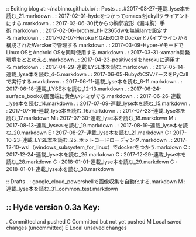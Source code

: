 :: Editing blog at:~/nabinno.github.io/
:: Posts
. : .#2017-08-27-連載_lyse本を読む_21.markdown
. : 2017-02-01-hydeをつかってemacsをjekyllクライアントにする.markdown
. : 2017-02-06-30代からの胸郭変形（漏斗胸）手術.markdown
. : 2017-02-06-brother_hl-l2365dwを無線lanで設定する.markdown
. : 2017-02-07-HerokuとGAEのCIをDockerとパイプラインから構成されたWerckerで管理する.markdown
. : 2017-03-09-Hyper-VモードでLinux OSとAndroid OSを同時使用する.markdown
. : 2017-03-31-xamarin開発環境をととのえる.markdown
. : 2017-04-23-positivesslをherokuに適用する.markdown
. : 2017-04-29-連載 LYSE本を読む.markdown
. : 2017-05-14-連載_lyse本を読む_4-5.markdown
. : 2017-06-05-RubyのCSVパースをPyCallで実行する.markdown
. : 2017-06-11-連載_lyse本を読む_6-11.markdown
. : 2017-06-18-連載_LYSE本を読む_12-13.markdown
. : 2017-06-24-surface_bookの画面端に黄色いシミがでる.markdown
. : 2017-06-26-連載_lyse本を読む_14.markdown
. : 2017-07-09-連載_lyse本を読む_15.markdown
. : 2017-07-16-連載_lyse本を読む_16.markdown
. : 2017-07-23-連載_lyse本を読む_17.markdown
M : 2017-07-30-連載_lyse本を読む_18.markdown
M : 2017-08-13-連載_lyse本を読む_19.markdown
. : 2017-08-19-連載_lyse本を読む_20.markdown
E : 2017-08-27-連載_lyse本を読む_21.markdown
C : 2017-10-23-連載_LYSE本を読む_25_ホットコードローディング.markdown
. : 2017-12-10-wsl（windows_subsystem_for_linux）でdockerをつかう.markdown
C : 2017-12-24-連載_lyse本を読む_26.markdown
C : 2017-12-29-連載_lyse本を読む_28.markdown
C : 2018-01-01-連載_lyse本を読む_29.markdown
C : 2018-01-01-連載_lyse本を読む_30.markdown

:: Drafts
. : google_cloud_powershellで画像収集を自動化する.markdown
M : 連載_lyse本を読む_31_common_test.markdown


:: Hyde version 0.3a
Key:
-----
 . Committed and pushed
 C Committed but not yet pushed
 M Local saved changes (uncommitted)
 E Local unsaved changes
